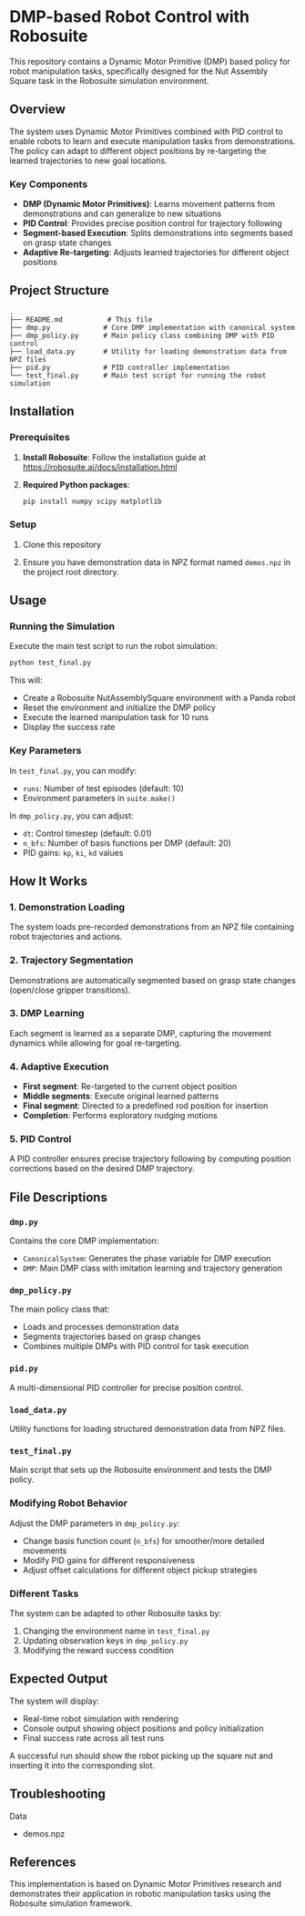 # DMP-based Robot Control with Robosuite

This repository contains a Dynamic Motor Primitive (DMP) based policy for robot manipulation tasks, specifically designed for the Nut Assembly Square task in the Robosuite simulation environment.

## Overview

The system uses Dynamic Motor Primitives combined with PID control to enable robots to learn and execute manipulation tasks from demonstrations. The policy can adapt to different object positions by re-targeting the learned trajectories to new goal locations.

### Key Components

- **DMP (Dynamic Motor Primitives)**: Learns movement patterns from demonstrations and can generalize to new situations
- **PID Control**: Provides precise position control for trajectory following
- **Segment-based Execution**: Splits demonstrations into segments based on grasp state changes
- **Adaptive Re-targeting**: Adjusts learned trajectories for different object positions

## Project Structure

```
.
├── README.md           # This file
├── dmp.py             # Core DMP implementation with canonical system
├── dmp_policy.py      # Main policy class combining DMP with PID control
├── load_data.py       # Utility for loading demonstration data from NPZ files
├── pid.py             # PID controller implementation
└── test_final.py      # Main test script for running the robot simulation
```

## Installation

### Prerequisites

1. **Install Robosuite**: Follow the installation guide at https://robosuite.ai/docs/installation.html

2. **Required Python packages**:
   ```bash
   pip install numpy scipy matplotlib
   ```

### Setup

1. Clone this repository

2. Ensure you have demonstration data in NPZ format named `demos.npz` in the project root directory.

## Usage

### Running the Simulation

Execute the main test script to run the robot simulation:

```bash
python test_final.py
```

This will:
- Create a Robosuite NutAssemblySquare environment with a Panda robot
- Reset the environment and initialize the DMP policy
- Execute the learned manipulation task for 10 runs
- Display the success rate

### Key Parameters

In `test_final.py`, you can modify:
- `runs`: Number of test episodes (default: 10)
- Environment parameters in `suite.make()`

In `dmp_policy.py`, you can adjust:
- `dt`: Control timestep (default: 0.01)
- `n_bfs`: Number of basis functions per DMP (default: 20)
- PID gains: `kp`, `ki`, `kd` values

## How It Works

### 1. Demonstration Loading
The system loads pre-recorded demonstrations from an NPZ file containing robot trajectories and actions.

### 2. Trajectory Segmentation
Demonstrations are automatically segmented based on grasp state changes (open/close gripper transitions).

### 3. DMP Learning
Each segment is learned as a separate DMP, capturing the movement dynamics while allowing for goal re-targeting.

### 4. Adaptive Execution
- **First segment**: Re-targeted to the current object position
- **Middle segments**: Execute original learned patterns
- **Final segment**: Directed to a predefined rod position for insertion
- **Completion**: Performs exploratory nudging motions

### 5. PID Control
A PID controller ensures precise trajectory following by computing position corrections based on the desired DMP trajectory.

## File Descriptions

### `dmp.py`
Contains the core DMP implementation:
- `CanonicalSystem`: Generates the phase variable for DMP execution
- `DMP`: Main DMP class with imitation learning and trajectory generation

### `dmp_policy.py`
The main policy class that:
- Loads and processes demonstration data
- Segments trajectories based on grasp changes
- Combines multiple DMPs with PID control for task execution

### `pid.py`
A multi-dimensional PID controller for precise position control.

### `load_data.py`
Utility functions for loading structured demonstration data from NPZ files.

### `test_final.py`
Main script that sets up the Robosuite environment and tests the DMP policy.

### Modifying Robot Behavior
Adjust the DMP parameters in `dmp_policy.py`:
- Change basis function count (`n_bfs`) for smoother/more detailed movements
- Modify PID gains for different responsiveness
- Adjust offset calculations for different object pickup strategies

### Different Tasks
The system can be adapted to other Robosuite tasks by:
1. Changing the environment name in `test_final.py`
2. Updating observation keys in `dmp_policy.py`
3. Modifying the reward success condition

## Expected Output

The system will display:
- Real-time robot simulation with rendering
- Console output showing object positions and policy initialization
- Final success rate across all test runs

A successful run should show the robot picking up the square nut and inserting it into the corresponding slot.

## Troubleshooting

Data
- demos.npz

## References

This implementation is based on Dynamic Motor Primitives research and demonstrates their application in robotic manipulation tasks using the Robosuite simulation framework.